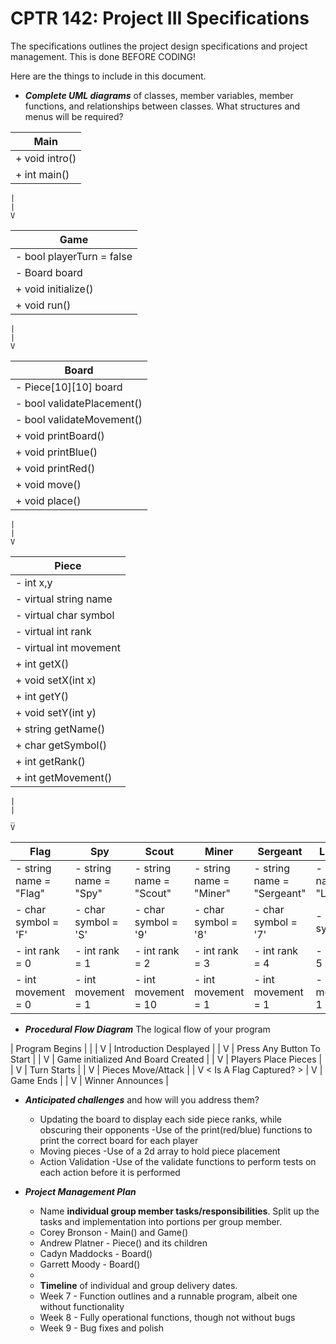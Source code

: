 # CPTR 142: Project III Specifications

The specifications outlines the project design specifications and project management.
This is done BEFORE CODING!

Here are the things to include in this document.

* ___Complete UML diagrams___ of classes, member variables, member functions, and relationships between classes.
  What structures and menus will be required?  

| Main |
| ---- |
| + void intro() |
| + int main() |

    |
    |
    V

| Game |
| ---- |
| - bool playerTurn = false |
| - Board board |
| + void initialize() |
| + void run() |

    |
    |
    V
    
| Board |
| ----- |
| - Piece[10][10] board |
| - bool validatePlacement() |
| - bool validateMovement() |
| + void printBoard() |
| + void printBlue() |
| + void printRed() |
| + void move() |
| + void place() |

    |
    |
    V

| Piece |
| ----- |
| - int x,y |
| - virtual string name |
| - virtual char symbol |
| - virtual int rank |
| - virtual int movement |
| + int getX() |
| + void setX(int x) |
| + int getY() |
| + void setY(int y) |
| + string getName() |
| + char getSymbol() |
| + int getRank() |
| + int getMovement() |

    |
    |
    _
    V
    
| Flag | Spy | Scout | Miner | Sergeant | Lieutenant | Captain | Major | Colonel | General | Marshall | Bomb |
| ---- | --- | ----- | ----- | -------- | ---------- | ------- | ----- | ------- | ------- | -------- | ---- |
| - string name = "Flag"| - string name = "Spy"| - string name = "Scout"| - string name = "Miner"| - string name = "Sergeant"| - string name = "Lieutenant"| - string name = "Captain"| - string name = "Major"| - string name = "Colonel"| - string name = "General"| - string name = "Marshall"| - string name = "Bomb"|
| - char symbol = 'F' | - char symbol = 'S' | - char symbol = '9' | - char symbol = '8' | - char symbol = '7' | - char symbol = '6' | - char symbol = '5' | - char symbol = '4' | - char symbol = '3' | - char symbol = '2' | - char symbol = '1' | - char symbol = 'B' |
| - int rank = 0 | - int rank = 1 | - int rank = 2 | - int rank = 3 | - int rank = 4 | - int rank = 5 | - int rank = 6 | - int rank = 7 | - int rank = 8 | - int rank = 9 | - int rank = 10 | - int rank = 11 |
| - int movement = 0 | - int movement = 1 | - int movement = 10 | - int movement = 1 | - int movement = 1 | - int movement = 1 | - int movement = 1 | - int movement = 1 | - int movement = 1 | - int movement = 1 | - int movement = 1 | - int movement = 0 |

* ___Procedural Flow Diagram___ The logical flow of your program

| Program Begins |
    |
    |
    V
| Introduction Desplayed |
    |
    V
| Press Any Button To Start |
    |
    V
| Game initialized And Board Created |
    |
    V
| Players Place Pieces |
    |
    V
| Turn Starts |
    |
    V
| Pieces Move/Attack |
    |
    V
< Is A Flag Captured? > 
    |
    V
| Game Ends |
    |
    V
| Winner Announces |

* ___Anticipated challenges___ and how will you address them?
    * Updating the board to display each side piece ranks, while obscuring their opponents
        -Use of the print(red/blue) functions to print the correct board for each player
    * Moving pieces
        -Use of a 2d array to hold piece placement
    * Action Validation
        -Use of the validate functions to perform tests on each action before it is performed

* ___Project Management Plan___
  * Name __individual group member tasks/responsibilities__.
    Split up the tasks and implementation into portions per group member.
  * Corey Bronson - Main() and Game()
  * Andrew Platner - Piece() and its children
  * Cadyn Maddocks - Board()
  * Garrett Moody - Board()
  -
  * __Timeline__ of individual and group delivery dates.
  * Week 7 - Function outlines and a runnable program, albeit one without functionality
  * Week 8 - Fully operational functions, though not without bugs
  * Week 9 - Bug fixes and polish

